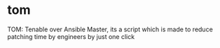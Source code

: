 # tom
TOM: Tenable over Ansible Master, its a script which is made to reduce patching time by engineers by just one click
